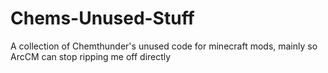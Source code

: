 # Chems-Unused-Stuff
A collection of Chemthunder's unused code for minecraft mods, mainly so ArcCM can stop ripping me off directly
